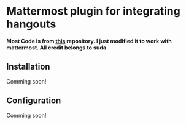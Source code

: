 # Mattermost plugin for integrating hangouts

**Most Code is from [this](https://github.com/suda/slack-hangout) repository. I just modified it to work with mattermost. All credit belongs to suda.**

## Installation

Comming soon!

## Configuration

Comming soon!

